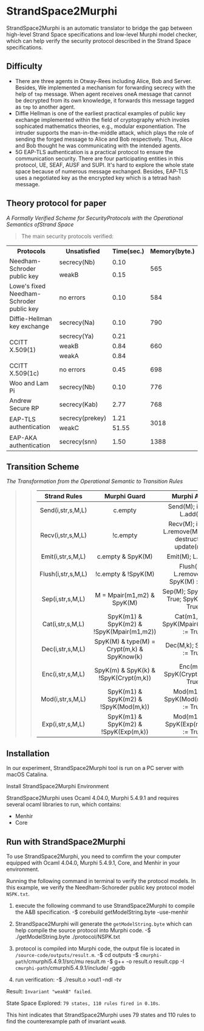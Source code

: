 StrandSpace2Murphi
====
StrandSpace2Murphi is an automatic translator to bridge the gap between high-level Strand Space specifications and low-level Murphi model checker, which can help verify the security protocol described in the Strand Space specifications.<br>

Difficulty<br>
---
- There are three agents in Otway-Rees including Alice, Bob and Server. Besides, We implemented a mechanism for forwarding secrecy with the help of `tmp` message. When agent receives oneA message that cannot be decrypted from its own knowledge, it forwards this message tagged as `tmp` to another agent.
- Diffie Hellman is one of the earliest practical examples of public key exchange implemented within the field of cryptography which involes sophicated mathematics theories, e.g., modular exponentiation. The intruder supports the man-in-the-middle attack, which plays the role of sending the forged message to Alice and Bob respectively. Thus, Alice and Bob  thought  he was communicating with the intended agents.
- 5G EAP-TLS authentication is a practical protocol to ensure the communication security. There are four participating entities in this protocol, UE, SEAF, AUSF and SUPI. It's hard to explore the whole state space because of numerous message exchanged. Besides, EAP-TLS uses a negotiated key  as the encrypted key which is a tetrad hash message.

Theory protocol for paper<br>
---
*A Formally Verified Scheme for SecurityProtocols with the Operational Semantics ofStrand Space*<br>
>The main security protocols verified:<br>
<table>
    <tr>
        <th>Protocols</th><th>Unsatisfied</th><th>Time(sec.)</th><th>Memory(byte.)</th>
    </tr>
    <tr>
        <td rowspan="2">Needham-Schroder public key</td><td>secrecy(Nb)</td><td>0.10</td><td rowspan="2">565</td>
    </tr>
    <tr>
        <td>weakB</td><td>0.15</td>
    </tr>
    <tr>
        <td>Lowe's fixed Needham-Schroder public key</td><td>no errors</td><td>0.10</td><td>584</td>
    </tr>
    <tr>
        <td>Diffie-Hellman key exchange</td><td>secrecy(Na)</td><td>0.10</td><td>790</td>
    </tr>
     <tr>
        <td rowspan="3">CCITT X.509(1)</td><td>secrecy(Ya)</td><td>0.21</td><td rowspan="3">660</td>
    </tr>
    <tr>
        <td>weakB</td><td>0.84</td>
    </tr>
    <tr>
        <td>weakA</td><td>0.84</td>
    </tr>
    <tr>
        <td>CCITT X.509(1c)</td><td>no errors</td><td>0.45</td><td>698</td>
    </tr>
    <tr>
        <td>Woo and Lam Pi</td><td>secrecy(Nb)</td><td>0.10</td><td>776</td>
    </tr>
    <tr>
        <td>Andrew Secure RP</td><td>secrecy(Kab)</td><td>2.77</td><td>768</td>
    </tr>
     <tr>
        <td rowspan="2">EAP-TLS authentication</td><td>secrecy(prekey)</td><td>1.21</td><td rowspan="2">3018 </td>
    </tr>
    <tr>
        <td>weakC</td><td>51.55</td>
    </tr>
     <tr>
        <td>EAP-AKA authentication</td><td>secrecy(snn)</td><td>1.50</td><td>1388</td>
    </tr>
</table>
 

Transition Scheme
---
*The Transformation from the Operational Semantic to Transition Rules*<br>


>>|Strand Rules | Murphi Guard | Murphi Action|
>>|:---:|:---: | :---:|
>>|Send(i,str,s,M,L)  | c.empty | Send(M); i := i+1; L.add(M)|
>>|Recv(i,str,s,M,L) | !c.empty |  Recv(M); i := i+1; L.remove(M); msg := destruct(M); update(msg)|
>>|Emit(i,str,s,M,L)  | c.empty & SpyK(M) |  Emit(M); L.add(M)|
>>|Flush(i,str,s,M,L) | !c.empty & !SpyK(M) |  Flush(M); L.remove(M); SpyK(M) := True|
>>|Sep(i,str,s,M,L)|  M = Mpair(m1,m2) & SpyK(M) | Sep(M); SpyK(m1) := True; SpyK(m2) := True|
>>|Cat(i,str,s,M,L) | SpyK(m1) & SpyK(m2) & !SpyK(Mpair(m1,m2)) |  Cat(m1,m2); SpyK(Mpair(m1,m2)) := True|
>>|Dec(i,str,s,M,L)|  SpyK(M) & type(M) = Crypt(m,k) & SpyKnow(k) |  Dec(M,k); SpyK(m) := True|
>>|Enc(i,str,s,M,L)|  SpyK(m) & SpyK(k) & !SpyK(Crypt(m,k)) |  Enc(m,k); SpyK(Crypt(m,k)) := True|
>>|Mod(i,str,s,M,L)|  SpyK(m1) & SpyK(m2) & !SpyK(Mod(m,k)) |  Mod(m1,m2); SpyK(Mod(m1,m2)) := True|
>>|Exp(i,str,s,M,L)|  SpyK(m1) & SpyK(m2) & !SpyK(Exp(m,k)) |  Mod(m1,m2); SpyK(Exp(m1,m2)) := True|


Installation<br>
---
In our experiment, StrandSpace2Murphi tool is run on a PC server with macOS Catalina.<br>

Install StrandSpace2Murphi Environment<br>

StrandSpace2Murphi uses Ocaml 4.04.0, Murphi 5.4.9.1 and requires several ocaml libraries to run, which contains:<br>
- Menhir
- Core


Run with StrandSpace2Murphi<br>
---
To use StrandSpace2Murphi, you need to comfirm the your computer equipped with  Ocaml 4.04.0, Murphi 5.4.9.1, Core, and Menhir in your environment.<br>

Running the following command in terminal to verify the protocol models. In this example, we verify the Needham-Schoreder public key protocol model `NSPK.txt`.

1. execute the following command to use StrandSpace2Murphi to compile the A&B specification.
    -$ corebuild getModelString.byte -use-menhir 

2. StrandSpace2Murphi will generate the `getModelString.byte` which can help compile the source protocol into Murphi code.
    -$ ./getModelString.byte ./protocol/NSPK.txt

3. protocol is compiled into Murphi code, the output file is located in `/source-code/outputs/result.m`.
    -$ cd outputs 
    -$ `cmurphi-path`/cmurphi5.4.9.1/src/mu result.m
    -$ g++ -o result.o result.cpp -I `cmurphi-path`/cmurphi5.4.9.1/include/ -ggdb

4. run verification:
    -$ ./result.o >out1 -ndl -tv

Result: `Invariant "weakB" failed`.

State Space Explored: `79 states, 110 rules fired in 0.10s`.

This hint indicates that StrandSpace2Murphi uses 79 states and 110 rules to find the counterexample path of invariant `weakB`.

